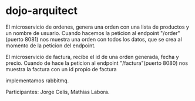 # dojo-arquitect

El microservicio de ordenes, genera una orden con una lista de productos y un nombre de usuario.
Cuando hacemos la peticion al endpoint "/order"(puerto 8081) nos muestra una orden con todos los datos, que se crea al momento de la peticion del endpoint.

El microservicio de factura, recibe el id de una orden generada, fecha y precio.
Cuando de hace la peticion al endpoint "/factura"(puerto 8080) nos muestra la factura con un id propio de factura

implementamos rabbitmq.

Participantes: Jorge Celis, Mathias Labora.
